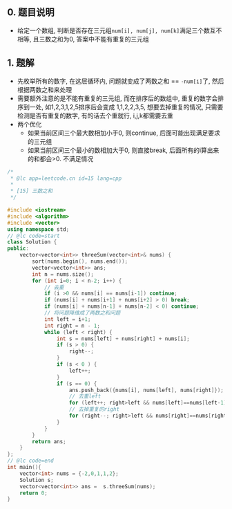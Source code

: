 ## 0. 题目说明

- 给定一个数组, 判断是否存在三元组`num[i], num[j], num[k]`满足三个数互不相等, 且三数之和为0, 答案中不能有重复的三元组

## 1. 题解

- 先枚举所有的数字, 在这层循环内, 问题就变成了两数之和 == `-num[i]`了, 然后根据两数之和来处理
- 需要额外注意的是不能有重复的三元组, 而在排序后的数组中, 重复的数字会排序到一处, 如1,2,3,1,2,5排序后会变成 1,1,2,2,3,5, 想要去掉重复的情况, 只需要检测是否有重复的数字, 有的话去个重就行, i,j,k都需要去重
- 两个优化
    - 如果当前区间三个最大数相加小于0, 则continue, 后面可能出现满足要求的三元组
    - 如果当前区间三个最小的数相加大于0,  则直接break, 后面所有的i算出来的和都会>0. 不满足情况
```cpp
/*
 * @lc app=leetcode.cn id=15 lang=cpp
 *
 * [15] 三数之和
 */

#include <iostream>
#include <algorithm>
#include <vector>
using namespace std;
// @lc code=start
class Solution {
public:
    vector<vector<int>> threeSum(vector<int>& nums) {
        sort(nums.begin(), nums.end());
        vector<vector<int>> ans;
        int n = nums.size();
        for (int i=0; i < n-2; i++) {
            // 去重
            if (i >0 && nums[i] == nums[i-1]) continue;
            if (nums[i] + nums[i+1] + nums[i+2] > 0) break;
            if (nums[i] + nums[n-1] + nums[n-2] < 0) continue;
            // 将问题降维成了两数之和问题
            int left = i+1;
            int right = n - 1;
            while (left < right) {
                int s = nums[left] + nums[right] + nums[i];
                if (s > 0) {
                    right--;
                }
                if (s < 0 ) {
                    left++;
                }
                if (s == 0) {
                    ans.push_back({nums[i], nums[left], nums[right]});
                    // 去重left
                    for (left++; right>left && nums[left]==nums[left-1]; left++);
                    // 去掉重复的right
                    for (right--; right>left && nums[right]==nums[right+1]; right--);
                }
            }
        }
        return ans;
    }
};
// @lc code=end
int main(){
    vector<int> nums = {-2,0,1,1,2};
    Solution s;
    vector<vector<int>> ans =  s.threeSum(nums);
    return 0;
}
```